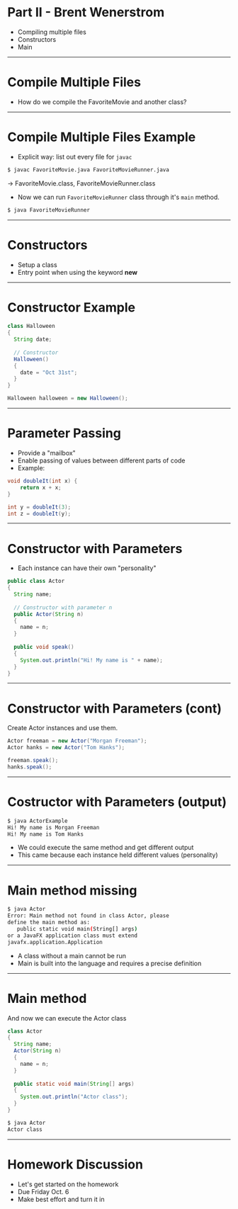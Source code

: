 <!--
$theme: default
page_number: true
footer: Java Class - Class 4b
-->

# Part II - Brent Wenerstrom

- Compiling multiple files
- Constructors
- Main

-----------------------------------------------------------------------------

# Compile Multiple Files

- How do we compile the FavoriteMovie and another class?

-----------------------------------------------------------------------------

# Compile Multiple Files Example

- Explicit way: list out every file for `javac`

```bash
$ javac FavoriteMovie.java FavoriteMovieRunner.java
```
-> FavoriteMovie.class, FavoriteMovieRunner.class

- Now we can run `FavoriteMovieRunner` class through it's `main` method.
```bash
$ java FavoriteMovieRunner
```

-----------------------------------------------------------------------------

# Constructors

- Setup a class
- Entry point when using the keyword **new**

-----------------------------------------------------------------------------

# Constructor Example

```java
class Halloween
{
  String date;
  
  // Constructor
  Halloween()
  {
    date = "Oct 31st";
  }
}
```
```java
Halloween halloween = new Halloween();
```

-----------------------------------------------------------------------------

# Parameter Passing

- Provide a "mailbox"
- Enable passing of values between different parts of code
- Example:
```java
void doubleIt(int x) {
    return x + x;
}
```
```java
int y = doubleIt(3);
int z = doubleIt(y);
```

-----------------------------------------------------------------------------

# Constructor with Parameters

- Each instance can have their own "personality"

```java
public class Actor
{
  String name;
  
  // Constructor with parameter n
  public Actor(String n)
  {
    name = n;
  }
  
  public void speak()
  {
    System.out.println("Hi! My name is " + name);
  }
}
```

-----------------------------------------------------------------------------

# Constructor with Parameters (cont)

Create Actor instances and use them.
```java
Actor freeman = new Actor("Morgan Freeman");
Actor hanks = new Actor("Tom Hanks");

freeman.speak();
hanks.speak();
```

-----------------------------------------------------------------------------

# Costructor with Parameters (output)

```bash
$ java ActorExample
Hi! My name is Morgan Freeman
Hi! My name is Tom Hanks
```
- We could execute the same method and get different output
- This came because each instance held different values (personality)

-----------------------------------------------------------------------------


# Main method missing

```bash
$ java Actor
Error: Main method not found in class Actor, please 
define the main method as:
   public static void main(String[] args)
or a JavaFX application class must extend 
javafx.application.Application
```
- A class without a main cannot be run
- Main is built into the language and requires a precise definition

-----------------------------------------------------------------------------

# Main method

And now we can execute the Actor class

```java
class Actor
{
  String name;
  Actor(String n)
  {
    name = n;
  }
  
  public static void main(String[] args)
  {
    System.out.println("Actor class");
  }
}
```
```bash
$ java Actor
Actor class
```

-----------------------------------------------------------------------------

# Homework Discussion

- Let's get started on the homework
- Due Friday Oct. 6
- Make best effort and turn it in
